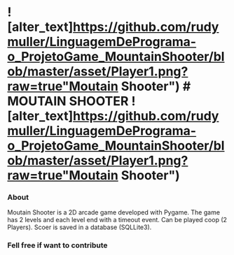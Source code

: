 ![alter_text]https://github.com/rudymuller/LinguagemDePrograma-o_ProjetoGame_MountainShooter/blob/master/asset/Player1.png?raw=true"Moutain Shooter") # MOUTAIN SHOOTER  ![alter_text]https://github.com/rudymuller/LinguagemDePrograma-o_ProjetoGame_MountainShooter/blob/master/asset/Player1.png?raw=true"Moutain Shooter")
========================



### About

Moutain Shooter is a 2D arcade game developed with Pygame. The game has 2 levels and each level end with a timeout event.
Can be played coop (2 Players).
Scoer is saved in a database (SQLLite3).


### Fell free if want to contribute
